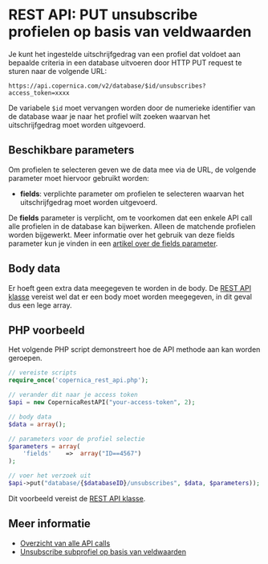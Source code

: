 # REST API: PUT unsubscribe profielen op basis van veldwaarden

Je kunt het ingestelde uitschrijfgedrag van een profiel dat voldoet aan bepaalde criteria in een database
uitvoeren door HTTP PUT request te sturen naar de volgende URL:

`https://api.copernica.com/v2/database/$id/unsubscribes?access_token=xxxx`

De variabele `$id` moet vervangen worden door de numerieke identifier van de database waar je naar het profiel wilt zoeken waarvan het uitschrijfgedrag moet worden uitgevoerd.

## Beschikbare parameters

Om profielen te selecteren geven we de data mee via de URL, de volgende parameter moet hiervoor gebruikt worden:

* **fields**: verplichte parameter om profielen te selecteren waarvan het uitschrijfgedrag moet worden uitgevoerd.

De **fields** parameter is verplicht, om te voorkomen dat een enkele API call alle profielen in de database kan bijwerken. Alleen de matchende profielen worden bijgewerkt. Meer informatie over het gebruik van deze fields parameter kun je vinden in een
[artikel over de fields parameter](./rest-fields-parameter.md).

## Body data

Er hoeft geen extra data meegegeven te worden in de body. De [REST API klasse](rest-php)
vereist wel dat er een body moet worden meegegeven, in dit geval dus een lege array.


## PHP voorbeeld

Het volgende PHP script demonstreert hoe de API methode aan kan worden geroepen.

```php
// vereiste scripts
require_once('copernica_rest_api.php');

// verander dit naar je access token
$api = new CopernicaRestAPI("your-access-token", 2);

// body data
$data = array();

// parameters voor de profiel selectie
$parameters = array(
    'fields'    =>  array("ID==4567")
);

// voer het verzoek uit
$api->put("database/{$databaseID}/unsubscribes", $data, $parameters));
```

Dit voorbeeld vereist de [REST API klasse](rest-php).

## Meer informatie

* [Overzicht van alle API calls](rest-api)
* [Unsubscribe subprofiel op basis van veldwaarden](rest-put-collection-unsubscribes)